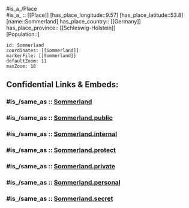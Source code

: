 ﻿---
confidential: public
isDeleted: false
location:
- 53.8
- 9.57
mapmarker: city
mapzoom:
- 7
- 12
SpocWebEntityId: 34365
tags:
- geo/City
type: City
---

#is_a_/Place  
#is_a_ :: [[Place]] 
[has_place_longitude::9.57] 
[has_place_latitude::53.8] 
[name::Sommerland] 
has_place_country:: [[Germany]]  
has_place_province:: [[Schleswig-Holstein]]  
[Population::] 



```leaflet
id: Sommerland
coordinates: [[Sommerland]] 
markerFile: [[Sommerland]] 
defaultZoom: 11 
maxZoom: 18
```


## Confidential Links & Embeds: 

### #is_/same_as :: [Sommerland](/_Standards/Earth/Continent/Europe/Europe~Central/Germany/Germany~West/Schleswig-Holstein/counties~SH/Steinburg/cities~Steinburg/Horst-Herzhorn/boroughs~Horst-Herzhorn/Sommerland.md) 

### #is_/same_as :: [Sommerland.public](/_public/Earth/Continent/Europe/Europe~Central/Germany/Germany~West/Schleswig-Holstein/counties~SH/Steinburg/cities~Steinburg/Horst-Herzhorn/boroughs~Horst-Herzhorn/Sommerland.public.md) 

### #is_/same_as :: [Sommerland.internal](/_internal/Earth/Continent/Europe/Europe~Central/Germany/Germany~West/Schleswig-Holstein/counties~SH/Steinburg/cities~Steinburg/Horst-Herzhorn/boroughs~Horst-Herzhorn/Sommerland.internal.md) 

### #is_/same_as :: [Sommerland.protect](/_protect/Earth/Continent/Europe/Europe~Central/Germany/Germany~West/Schleswig-Holstein/counties~SH/Steinburg/cities~Steinburg/Horst-Herzhorn/boroughs~Horst-Herzhorn/Sommerland.protect.md) 

### #is_/same_as :: [Sommerland.private](/_private/Earth/Continent/Europe/Europe~Central/Germany/Germany~West/Schleswig-Holstein/counties~SH/Steinburg/cities~Steinburg/Horst-Herzhorn/boroughs~Horst-Herzhorn/Sommerland.private.md) 

### #is_/same_as :: [Sommerland.personal](/_personal/Earth/Continent/Europe/Europe~Central/Germany/Germany~West/Schleswig-Holstein/counties~SH/Steinburg/cities~Steinburg/Horst-Herzhorn/boroughs~Horst-Herzhorn/Sommerland.personal.md) 

### #is_/same_as :: [Sommerland.secret](/_secret/Earth/Continent/Europe/Europe~Central/Germany/Germany~West/Schleswig-Holstein/counties~SH/Steinburg/cities~Steinburg/Horst-Herzhorn/boroughs~Horst-Herzhorn/Sommerland.secret.md)

